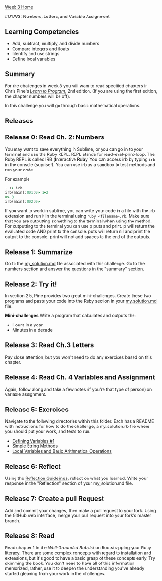 [Week 3 Home](../)

#U1.W3: Numbers, Letters, and Variable Assignment

## Learning Competencies
- Add, subtract, multiply, and divide numbers
- Compare integers and floats
- Identify and use strings
- Define local variables

## Summary
For the challenges in week 3 you will want to read specified chapters in Chris Pine's [*Learn to Program*](https://pine.fm/LearnToProgram/), 2nd edition. (If you are using the first edition, the chapter numbers will be off).

In this challenge you will go through basic mathematical operations.

## Releases

## Release 0: Read Ch. 2: Numbers
You may want to save everything in Sublime, or you can go in to your terminal and use the Ruby REPL. REPL stands for read-eval-print-loop. The Ruby REPL is called IRB (<b>I</b>nteractive <b>R</b>u<b>b</b>y. You can access irb by typing `irb` in the console (suprise!). You can use irb as a sandbox to test methods and run your code.

For example

```ruby
~ :> irb
irb(main):001:0> 1+2
=> 3
irb(main):002:0>
```

If you want to work in sublime, you can write your code in a file with the .rb extension and run it in the terminal using `ruby <filename>.rb`. Make sure that you are outputting something to the terminal when using the method. For outputting to the terminal you can use p puts and print. p will return the evaluated code AND print to the console. puts will return nil and print the output to the console. print will not add spaces to the end of the outputs.



## Release 1: Summarize
Go to the [my_solution.md](my_solution.md) file associated with this challenge. Go to the numbers section and answer the questions in the "summary" section.

## Release 2: Try it!
In section 2.5, Pine provides two great mini-challenges. Create these two programs and paste your code into the Ruby section in your [my_solution.md](my_solution.md) file.

**Mini-challenges**
Write a program that calculates and outputs the:
- Hours in a year
- Minutes in a decade

## Release 3: Read Ch.3 Letters

Pay close attention, but you won't need to do any exercises based on this chapter.

## Release 4: Read Ch. 4 Variables and Assignment
Again, follow along and take a few notes (if you're that type of person) on variable assignment.

## Release 5: Exercises
Navigate to the following directories within this folder. Each has a README with instructions for how to do the challenge, a my_solution.rb file where you should put your work, and tests to run.

- [Defining Variables #1](../exercises/1-defining-variables)
- [Simple String Methods](../exercises/2-simple-string-methods)
- [Local Variables and Basic Arithmetical Operations](../exercises/3-local-variables)

## Release 6: Reflect
Using the [Reflection Guidelines](https://github.com/Devbootcamp/phase-0-handbook/blob/master/coding-references/reflection-guidelines.md), reflect on what you learned. Write your response in the "Reflection" section of your my_solution.md file.

## Release 7: Create a pull Request
Add and commit your changes, then make a pull request to your fork. Using the GitHub web interface, merge your pull request into your fork's master branch.

## Release 8: Read
Read chapter 1 in the *Well-Grounded Rubyist* on Bootstrapping your Ruby literacy. There are some complex concepts with regard to installation and extensions, but it's good to have a basic grasp of these concepts early. Try skimming the book. You don't need to have all of this information memorized, rather, use it to deepen the understanding you've already started gleaning from your work in the challenges.


